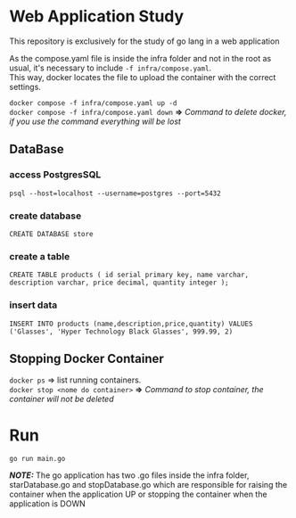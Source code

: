 # Web Application Study

This repository is exclusively for the study of go lang in a web application

As the compose.yaml file is inside the infra folder and not in the root as usual, it's necessary to include `-f infra/compose.yaml`.  
This way, docker locates the file to upload the container with the correct settings.

`docker compose -f infra/compose.yaml up -d`  
`docker compose -f infra/compose.yaml down` **=>** *Command to delete docker, if you use the command everything will be lost*

## DataBase
### access PostgresSQL
`psql --host=localhost --username=postgres --port=5432`

### create database
`CREATE DATABASE store`

### create a table
`CREATE TABLE products (
    id serial primary key,
    name varchar,
    description varchar,
    price decimal,
    quantity integer
);`
### insert data
`INSERT INTO products (name,description,price,quantity) VALUES ('Glasses', 'Hyper Technology Black Glasses', 999.99, 2)`

## Stopping Docker Container
`docker ps` => list running containers.  
`docker stop <nome do container>` **=>** *Command to stop container, the container will not be deleted*


# Run
`go run main.go`

***NOTE:*** The go application has two .go files inside the infra folder, starDatabase.go and stopDatabase.go which are responsible for raising the container when the application UP or stopping the container when the application is DOWN


